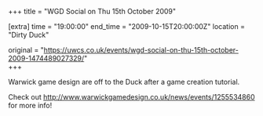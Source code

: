 +++
title = "WGD Social on Thu 15th October 2009"

[extra]
time = "19:00:00"
end_time = "2009-10-15T20:00:00Z"
location = "Dirty Duck"

original = "https://uwcs.co.uk/events/wgd-social-on-thu-15th-october-2009-1474489027329/"    
+++

Warwick game design are off to the Duck after a game creation tutorial.

Check out http://www.warwickgamedesign.co.uk/news/events/1255534860 for more info\!

